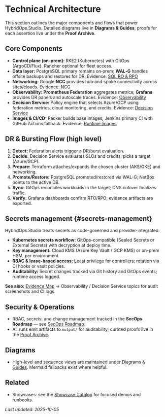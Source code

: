 # Technical Architecture

This section outlines the major components and flows that power HybridOps.Studio. Detailed diagrams live in **Diagrams & Guides**; proofs for each assertion live under the **Proof Archive**.

## Core Components
- **Control plane (on‑prem):** RKE2 (Kubernetes) with GitOps (ArgoCD/Flux). Rancher optional for fleet access.
- **Data layer:** PostgreSQL primary remains on‑prem; **WAL‑G** handles offsite backups and restores for DR.
  Evidence: [SQL RO & RPO](../proof/sql-ro/README.md)
- **Networking:** Google **NCC** provides hub‑and‑spoke connectivity across sites/clouds.
  Evidence: [NCC](../proof/ncc/README.md)
- **Observability:** **Prometheus Federation** aggregates metrics; **Grafana** provides DR panels and autoscale traces.
  Evidence: [Observability](../proof/observability/README.md)
- **Decision Service:** Policy engine that selects Azure/GCP using federation metrics, cloud monitoring, and credits.
  Evidence: [Decision Service](../proof/decision-service/README.md)
- **Images & CI/CD:** Packer builds base images; Jenkins primary CI with GitHub Actions fallback.
  Evidence: [Runtime Images](../proof/images-runtime/README.md)

## DR & Bursting Flow (high level)
1. **Detect:** Federation alerts trigger a DR/burst evaluation.
2. **Decide:** Decision Service evaluates SLOs and credits, picks a target (Azure/GCP).
3. **Prepare:** Terraform attaches/expands the chosen cluster (AKS/GKE) and networking.
4. **Promote/Restore:** PostgreSQL promoted/restored via WAL-G; NetBox points to the active DB.
5. **Sync:** GitOps reconciles workloads in the target; DNS cutover finalizes traffic.
6. **Verify:** Grafana dashboards confirm RTO/RPO; evidence artifacts are exported.

## Secrets management {#secrets-management}
HybridOps.Studio treats secrets as code-governed and provider-integrated:

- **Kubernetes secrets workflow:** GitOps-compatible (Sealed Secrets or External Secrets) with decryption at deploy time.
- **Key management:** Cloud KMS (Azure Key Vault / GCP KMS) or on-prem HSM, per environment.
- **RBAC & lease-based access:** Least privilege for controllers; rotation via CI hooks or vault policies.
- **Auditability:** Secret changes tracked via Git history and GitOps events; runtime access logged.

**See also:** [Evidence Map](../evidence_map.md) → Observability / Decision Service topics for audit screenshots and CI logs.

## Security & Operations
- RBAC, secrets, and change management tracked in the **SecOps Roadmap** — see [SecOps Roadmap](../guides/secops-roadmap.md).
- All runs emit artifacts to `output/` for auditability; curated proofs live in the [Proof Archive](../proof/README.md).

## Diagrams
- High-level and sequence views are maintained under [Diagrams & Guides](../README.md). Mermaid fallbacks exist where helpful.

## Related
- Showcases: see the [Showcase Catalog](../../showcases/README.md) for focused demos and runbooks.

_Last updated: 2025-10-05_
